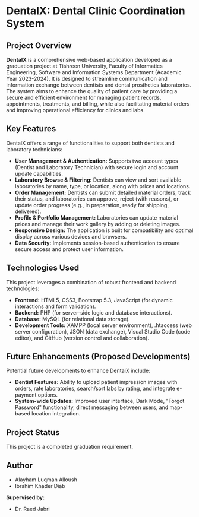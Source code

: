 # DentalX: Dental Clinic Coordination System

## Project Overview

**DentalX** is a comprehensive web-based application developed as a graduation project at Tishreen University, Faculty of Informatics Engineering, Software and Information Systems Department (Academic Year 2023-2024). It is designed to streamline communication and information exchange between dentists and dental prosthetics laboratories. The system aims to enhance the quality of patient care by providing a secure and efficient environment for managing patient records, appointments, treatments, and billing, while also facilitating material orders and improving operational efficiency for clinics and labs.

## Key Features

DentalX offers a range of functionalities to support both dentists and laboratory technicians:

* **User Management & Authentication:** Supports two account types (Dentist and Laboratory Technician) with secure login and account update capabilities.
* **Laboratory Browse & Filtering:** Dentists can view and sort available laboratories by name, type, or location, along with prices and locations.
* **Order Management:** Dentists can submit detailed material orders, track their status, and laboratories can approve, reject (with reasons), or update order progress (e.g., in preparation, ready for shipping, delivered).
* **Profile & Portfolio Management:** Laboratories can update material prices and manage their work gallery by adding or deleting images.
* **Responsive Design:** The application is built for compatibility and optimal display across various devices and browsers.
* **Data Security:** Implements session-based authentication to ensure secure access and protect user information.

## Technologies Used

This project leverages a combination of robust frontend and backend technologies:

* **Frontend:** HTML5, CSS3, Bootstrap 5.3, JavaScript (for dynamic interactions and form validation).
* **Backend:** PHP (for server-side logic and database interactions).
* **Database:** MySQL (for relational data storage).
* **Development Tools:** XAMPP (local server environment), .htaccess (web server configuration), JSON (data exchange), Visual Studio Code (code editor), and GitHub (version control and collaboration).

## Future Enhancements (Proposed Developments)

Potential future developments to enhance DentalX include:

* **Dentist Features:** Ability to upload patient impression images with orders, rate laboratories, search/sort labs by rating, and integrate e-payment options.
* **System-wide Updates:** Improved user interface, Dark Mode, "Forgot Password" functionality, direct messaging between users, and map-based location integration.

## Project Status

This project is a completed graduation requirement.

## Author
* Alayham Luqman Alloush
* Ibrahim Khader Diab

**Supervised by:**
* Dr. Raed Jabri
